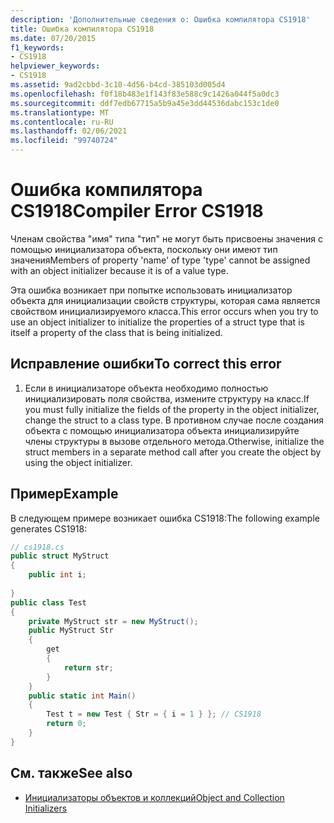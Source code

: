 ```yaml
---
description: 'Дополнительные сведения о: Ошибка компилятора CS1918'
title: Ошибка компилятора CS1918
ms.date: 07/20/2015
f1_keywords:
- CS1918
helpviewer_keywords:
- CS1918
ms.assetid: 9ad2cbbd-3c10-4d56-b4cd-385103d005d4
ms.openlocfilehash: f0f18b483e1f143f83e588c9c1426a044f5a0dc3
ms.sourcegitcommit: ddf7edb67715a5b9a45e3dd44536dabc153c1de0
ms.translationtype: MT
ms.contentlocale: ru-RU
ms.lasthandoff: 02/06/2021
ms.locfileid: "99740724"
---
```

# <a name="compiler-error-cs1918"></a><span data-ttu-id="25624-103">Ошибка компилятора CS1918</span><span class="sxs-lookup"><span data-stu-id="25624-103">Compiler Error CS1918</span></span>

<span data-ttu-id="25624-104">Членам свойства "имя" типа "тип" не могут быть присвоены значения с помощью инициализатора объекта, поскольку они имеют тип значения</span><span class="sxs-lookup"><span data-stu-id="25624-104">Members of property 'name' of type 'type' cannot be assigned with an object initializer because it is of a value type.</span></span>  
  
 <span data-ttu-id="25624-105">Эта ошибка возникает при попытке использовать инициализатор объекта для инициализации свойств структуры, которая сама является свойством инициализируемого класса.</span><span class="sxs-lookup"><span data-stu-id="25624-105">This error occurs when you try to use an object initializer to initialize the properties of a struct type that is itself a property of the class that is being initialized.</span></span>  
  
## <a name="to-correct-this-error"></a><span data-ttu-id="25624-106">Исправление ошибки</span><span class="sxs-lookup"><span data-stu-id="25624-106">To correct this error</span></span>  
  
1. <span data-ttu-id="25624-107">Если в инициализаторе объекта необходимо полностью инициализировать поля свойства, измените структуру на класс.</span><span class="sxs-lookup"><span data-stu-id="25624-107">If you must fully initialize the fields of the property in the object initializer, change the struct to a class type.</span></span> <span data-ttu-id="25624-108">В противном случае после создания объекта с помощью инициализатора объекта инициализируйте члены структуры в вызове отдельного метода.</span><span class="sxs-lookup"><span data-stu-id="25624-108">Otherwise, initialize the struct members in a separate method call after you create the object by using the object initializer.</span></span>  
  
## <a name="example"></a><span data-ttu-id="25624-109">Пример</span><span class="sxs-lookup"><span data-stu-id="25624-109">Example</span></span>  

 <span data-ttu-id="25624-110">В следующем примере возникает ошибка CS1918:</span><span class="sxs-lookup"><span data-stu-id="25624-110">The following example generates CS1918:</span></span>  
  
```csharp  
// cs1918.cs  
public struct MyStruct  
{  
    public int i;  
  
}  
public class Test  
{  
    private MyStruct str = new MyStruct();  
    public MyStruct Str  
    {  
        get  
        {  
            return str;  
        }  
    }  
    public static int Main()  
    {  
        Test t = new Test { Str = { i = 1 } }; // CS1918  
        return 0;  
    }  
}  
```  
  
## <a name="see-also"></a><span data-ttu-id="25624-111">См. также</span><span class="sxs-lookup"><span data-stu-id="25624-111">See also</span></span>

- [<span data-ttu-id="25624-112">Инициализаторы объектов и коллекций</span><span class="sxs-lookup"><span data-stu-id="25624-112">Object and Collection Initializers</span></span>](../programming-guide/classes-and-structs/object-and-collection-initializers.md)
